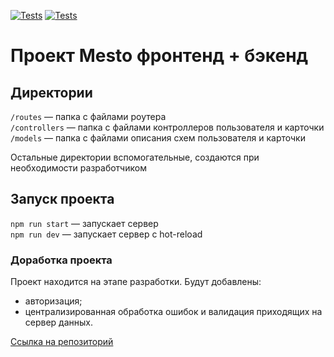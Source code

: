 [![Tests](../../actions/workflows/tests-13-sprint.yml/badge.svg)](../../actions/workflows/tests-13-sprint.yml) [![Tests](../../actions/workflows/tests-14-sprint.yml/badge.svg)](../../actions/workflows/tests-14-sprint.yml)

# Проект Mesto фронтенд + бэкенд

## Директории

`/routes` — папка с файлами роутера  
`/controllers` — папка с файлами контроллеров пользователя и карточки  
`/models` — папка с файлами описания схем пользователя и карточки

Остальные директории вспомогательные, создаются при необходимости разработчиком

## Запуск проекта

`npm run start` — запускает сервер  
`npm run dev` — запускает сервер с hot-reload

### Доработка проекта

Проект находится на этапе разработки. Будут добавлены:

- авторизация;
- централизированная обработка ошибок и валидация приходящих на сервер данных.

[Ссылка на репозиторий](https://github.com/YuliaJaworski/express-mesto-gha)

